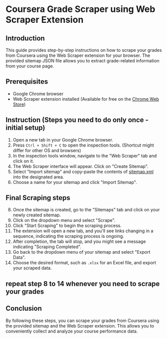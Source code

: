# Coursera Grade Scraper using Web Scraper Extension

## Introduction
This guide provides step-by-step instructions on how to scrape your grades from Coursera using the Web Scraper extension for your browser. The provided sitemap JSON file allows you to extract grade-related information from your course page.

## Prerequisites
- Google Chrome browser
- Web Scraper extension installed (Available for free on the [Chrome Web Store](https://chromewebstore.google.com/detail/web-scraper-free-web-scra/jnhgnonknehpejjnehehllkliplmbmhn))

## Instruction (Steps you need to do only once - initial setup)
1. Open a new tab in your Google Chrome browser.
2. Press `Ctrl + Shift + C` to open the inspection tools. (Shortcut might differ for other OS and browsers)
3. In the inspection tools window, navigate to the "Web Scraper" tab and click on it.
4. The Web Scraper interface will appear. Click on "Create Sitemap".
5. Select "Import sitemap" and copy-paste the contents of [sitemap.xml](https://github.com/visioncrunch/Sitemaps/blob/main/sitemap.xml) into the designated area.
6. Choose a name for your sitemap and click "Import Sitemap".
## Final Scraping steps
8. Once the sitemap is created, go to the "Sitemaps" tab and click on your newly created sitemap.
9. Click on the dropdown menu and select "Scrape".
10. Click "Start Scraping" to begin the scraping process.
11. The extension will open a new tab, and you'll see links changing in a sequence, indicating the scraping process is ongoing.
12. After completion, the tab will stop, and you might see a message indicating "Scraping Completed".
13. Go back to the dropdown menu of your sitemap and select "Export Data".
14. Choose the desired format, such as `.xlsx` for an Excel file, and export your scraped data.

## repeat step 8 to 14 whenever you need to scrape your grades

## Conclusion
By following these steps, you can scrape your grades from Coursera using the provided sitemap and the Web Scraper extension. This allows you to conveniently collect and analyze your course performance data.
